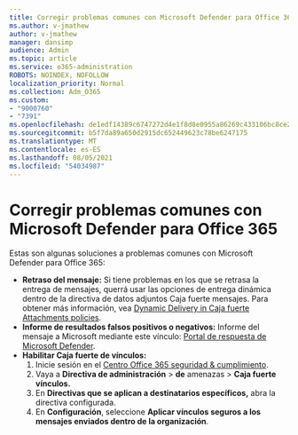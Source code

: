 ```yaml
---
title: Corregir problemas comunes con Microsoft Defender para Office 365
ms.author: v-jmathew
author: v-jmathew
manager: dansimp
audience: Admin
ms.topic: article
ms.service: o365-administration
ROBOTS: NOINDEX, NOFOLLOW
localization_priority: Normal
ms.collection: Adm_O365
ms.custom:
- "9000760"
- "7391"
ms.openlocfilehash: de1edf14389c6747272d4e1f8d8e0955a86269c433106bc8ce25129e78581ea7
ms.sourcegitcommit: b5f7da89a650d2915dc652449623c78be6247175
ms.translationtype: MT
ms.contentlocale: es-ES
ms.lasthandoff: 08/05/2021
ms.locfileid: "54034987"
---
```

# <a name="fix-common-problems-with-microsoft-defender-for-office-365"></a>Corregir problemas comunes con Microsoft Defender para Office 365

Estas son algunas soluciones a problemas comunes con Microsoft Defender para Office 365:

- **Retraso del mensaje:** Si tiene problemas en los que se retrasa la entrega de  mensajes, querrá usar las opciones de entrega dinámica dentro de la directiva de datos adjuntos Caja fuerte mensajes. Para obtener más información, vea [Dynamic Delivery in Caja fuerte Attachments policies](https://go.microsoft.com/fwlink/?linkid=2094106).
- **Informe de resultados falsos positivos o negativos:** Informe del mensaje a Microsoft mediante este vínculo: [Portal de respuesta de Microsoft Defender](https://go.microsoft.com/fwlink/?linkid=2092835).
- **Habilitar Caja fuerte de vínculos:**
    1. Inicie sesión en el [Centro Office 365 seguridad & cumplimiento](https://go.microsoft.com/fwlink/p/?linkid=2077143).
    2. Vaya a **Directiva de administración**  >  **de** amenazas  >  **Caja fuerte vínculos.**
    3. En **Directivas que se aplican a destinatarios específicos,** abra la directiva configurada.
    4. En **Configuración**, seleccione **Aplicar vínculos seguros a los mensajes enviados dentro de la organización**.
